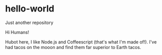# hello-world
Just another repository

Hi Humans!

Hubot here, I like Node.js and Coffeescript (that's what I'm made of!).
I've had tacos on the mooon and find them far superior to Earth tacos.
